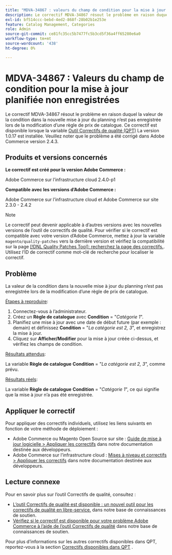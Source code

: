 ```yaml
---
title: "MDVA-34867 : valeurs du champ de condition pour la mise à jour planifiée non enregistrée"
description: Le correctif MDVA-34867 résout le problème en raison duquel la valeur de la condition dans la nouvelle mise à jour du planning n’est pas enregistrée lors de la modification d’une règle de prix de catalogue. Ce correctif est disponible lorsque l’[outil de correctifs de qualité (QPT)](/help/announcements/adobe-commerce-announcements/magento-quality-patches-released-new-tool-to-self-serve-quality-patches.md) 1.0.17 est installé. Veuillez noter que le problème a été corrigé dans Adobe Commerce version 2.4.3.
exl-id: bf514ccc-bebd-4ed2-868f-28b02b1e253e
feature: Catalog Management, Categories
role: Admin
source-git-commit: ce81fc35cc5b7477fc5b3cd5f36a4ff65280e6a0
workflow-type: tm+mt
source-wordcount: '438'
ht-degree: 0%

---
```


# MDVA-34867 : Valeurs du champ de condition pour la mise à jour planifiée non enregistrées

Le correctif MDVA-34867 résout le problème en raison duquel la valeur de la condition dans la nouvelle mise à jour du planning n’est pas enregistrée lors de la modification d’une règle de prix de catalogue. Ce correctif est disponible lorsque la variable [Outil Correctifs de qualité (QPT)](/help/announcements/adobe-commerce-announcements/magento-quality-patches-released-new-tool-to-self-serve-quality-patches.md) La version 1.0.17 est installée. Veuillez noter que le problème a été corrigé dans Adobe Commerce version 2.4.3.

## Produits et versions concernés

**Le correctif est créé pour la version Adobe Commerce :**

Adobe Commerce sur l’infrastructure cloud 2.4.0-p1

**Compatible avec les versions d’Adobe Commerce :**

Adobe Commerce sur l’infrastructure cloud et Adobe Commerce sur site 2.3.0 - 2.4.2

>[!NOTE]
>
>Le correctif peut devenir applicable à d’autres versions avec les nouvelles versions de l’outil de correctifs de qualité. Pour vérifier si le correctif est compatible avec votre version d’Adobe Commerce, mettez à jour la variable `magento/quality-patches` vers la dernière version et vérifiez la compatibilité sur la page [[!DNL Quality Patches Tool]: recherchez la page des correctifs.](https://devdocs.magento.com/quality-patches/tool.html#patch-grid). Utilisez l’ID de correctif comme mot-clé de recherche pour localiser le correctif.

## Problème

La valeur de la condition dans la nouvelle mise à jour du planning n’est pas enregistrée lors de la modification d’une règle de prix de catalogue.

<u>Étapes à reproduire</u>:

1. Connectez-vous à l’administrateur.
1. Créez un **Règle de catalogue** avec **Condition** = &quot;*Catégorie 1*&quot;.
1. Planifiez une mise à jour avec une date de début future (par exemple : demain) et définissez **Condition** = &quot;*La catégorie est 2, 3*&quot;, et enregistrez la mise à jour.
1. Cliquez sur **Afficher/Modifier** pour la mise à jour créée ci-dessus, et vérifiez les champs de condition.

<u>Résultats attendus</u>:

La variable **Règle de catalogue**  **Condition** = &quot;*La catégorie est 2, 3*&quot;, comme prévu.

<u>Résultats réels</u>:

La variable **Règle de catalogue**  **Condition** = &quot;*Catégorie 1*&quot;, ce qui signifie que la mise à jour n’a pas été enregistrée.

## Appliquer le correctif

Pour appliquer des correctifs individuels, utilisez les liens suivants en fonction de votre méthode de déploiement :

* Adobe Commerce ou Magento Open Source sur site : [Guide de mise à jour logicielle > Appliquer les correctifs](https://devdocs.magento.com/guides/v2.4/comp-mgr/patching/mqp.html) dans notre documentation destinée aux développeurs.
* Adobe Commerce sur l’infrastructure cloud : [Mises à niveau et correctifs > Appliquer les correctifs](https://devdocs.magento.com/cloud/project/project-patch.html) dans notre documentation destinée aux développeurs.

## Lecture connexe

Pour en savoir plus sur l’outil Correctifs de qualité, consultez :

* [L’outil Correctifs de qualité est disponible : un nouvel outil pour les correctifs de qualité en libre-service.](/help/announcements/adobe-commerce-announcements/magento-quality-patches-released-new-tool-to-self-serve-quality-patches.md) dans notre base de connaissances de soutien.
* [Vérifiez si le correctif est disponible pour votre problème Adobe Commerce à l’aide de l’outil Correctifs de qualité](/help/support-tools/patches-available-in-qpt-tool/check-patch-for-magento-issue-with-magento-quality-patches.md) dans notre base de connaissances de soutien.

Pour plus d’informations sur les autres correctifs disponibles dans QPT, reportez-vous à la section [Correctifs disponibles dans QPT](https://support.magento.com/hc/en-us/sections/360010506631-Patches-available-in-QPT-tool-) .
